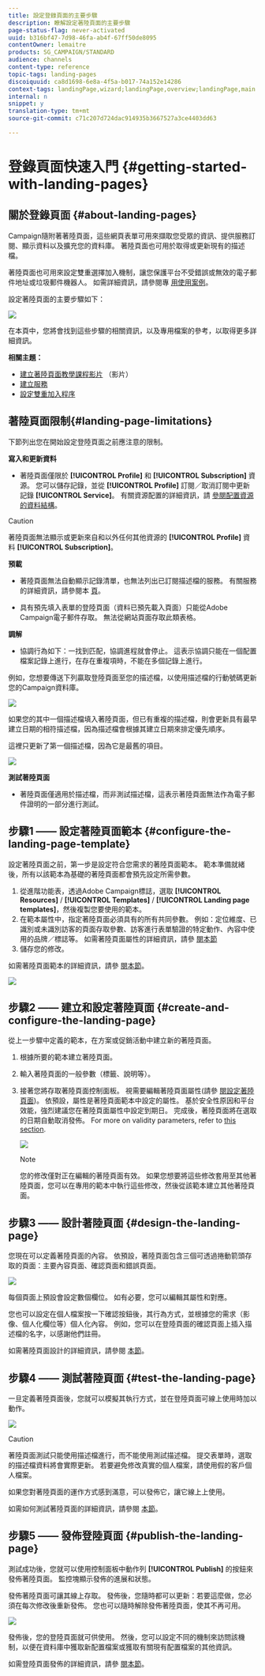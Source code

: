 ```yaml
---
title: 設定登錄頁面的主要步驟
description: 瞭解設定著陸頁面的主要步驟
page-status-flag: never-activated
uuid: b316bf47-7d98-46fa-ab4f-67ff50de8095
contentOwner: lemaitre
products: SG_CAMPAIGN/STANDARD
audience: channels
content-type: reference
topic-tags: landing-pages
discoiquuid: ca8d1698-6e8a-4f5a-b017-74a152e14286
context-tags: landingPage,wizard;landingPage,overview;landingPage,main
internal: n
snippet: y
translation-type: tm+mt
source-git-commit: c71c207d724dac914935b3667527a3ce4403dd63

---
```



# 登錄頁面快速入門 {#getting-started-with-landing-pages}

## 關於登錄頁面 {#about-landing-pages}

Campaign隨附著著陸頁面，這些網頁表單可用來擷取您受眾的資訊、提供服務訂閱、顯示資料以及擴充您的資料庫。 著陸頁面也可用於取得或更新現有的描述檔。

著陸頁面也可用來設定雙重選擇加入機制，讓您保護平台不受錯誤或無效的電子郵件地址或垃圾郵件機器人。 如需詳細資訊，請參閱專 [用使用案例](../../channels/using/setting-up-a-double-opt-in-process.md)。

設定著陸頁面的主要步驟如下：

![](assets/lp_steps.png)

在本頁中，您將會找到這些步驟的相關資訊，以及專用檔案的參考，以取得更多詳細資訊。

**相關主題：**

* [建立著陸頁面教學課程影片](https://docs.adobe.com/content/help/en/campaign-learn/campaign-standard-tutorials/communication-channels/landing-pages/landing-page-create-and-edit.html) （影片）
* [建立服務](../../audiences/using/creating-a-service.md)
* [設定雙重加入程序](setting-up-a-double-opt-in-process.md)

## 著陸頁面限制{#landing-page-limitations}

下節列出您在開始設定登陸頁面之前應注意的限制。

**寫入和更新資料**

* 著陸頁面僅限於 **[!UICONTROL Profile]** 和 **[!UICONTROL Subscription]** 資源。 您可以儲存記錄，並從 **[!UICONTROL Profile]** 訂閱／取消訂閱中更新記錄 **[!UICONTROL Service]**。
有關資源配置的詳細資訊，請 [參閱配置資源的資料結構](../../developing/using/configuring-the-resource-s-data-structure.md)。

>[!CAUTION]
>
>著陸頁面無法顯示或更新來自和以外任何其他資源的 **[!UICONTROL Profile]** 資料 **[!UICONTROL Subscription]**。

**預載**

* 著陸頁面無法自動顯示記錄清單，也無法列出已訂閱描述檔的服務。 有關服務的詳細資訊，請參閱本 [頁](../../audiences/using/creating-a-service.md)。

* 具有預先填入表單的登陸頁面（資料已預先載入頁面）只能從Adobe Campaign電子郵件存取。 無法從網站頁面存取此類表格。

**調解**

* 協調行為如下：一找到匹配，協調進程就會停止。 這表示協調只能在一個配置檔案記錄上進行，在存在重複項時，不能在多個記錄上進行。

例如，您想要傳送下列贏取登陸頁面至您的描述檔，以使用描述檔的行動號碼更新您的Campaign資料庫。

![](assets/landing_page_limitation_1.png)

如果您的其中一個描述檔填入著陸頁面，但已有重複的描述檔，則會更新具有最早建立日期的相符描述檔，因為描述檔會根據其建立日期來排定優先順序。

這裡只更新了第一個描述檔，因為它是最舊的項目。

![](assets/landing_page_limitation_2.png)

**測試著陸頁面**

* 著陸頁面僅適用於描述檔，而非測試描述檔，這表示著陸頁面無法作為電子郵件證明的一部分進行測試。

## 步驟1 —— 設定著陸頁面範本 {#configure-the-landing-page-template}

設定著陸頁面之前，第一步是設定符合您需求的著陸頁面範本。 範本準備就緒後，所有以該範本為基礎的著陸頁面都會預先設定所需參數。

1. 從進階功能表，透過Adobe Campaign標誌，選取 **[!UICONTROL Resources]** / **[!UICONTROL Templates]** / **[!UICONTROL Landing page templates]**，然後複製您要使用的範本。
1. 在範本屬性中，指定著陸頁面必須具有的所有共同參數。 例如：定位維度、已識別或未識別訪客的頁面存取參數、訪客進行表單驗證的特定動作、內容中使用的品牌／標誌等。 如需著陸頁面屬性的詳細資訊，請參 [閱本節](../../channels/using/configuring-landing-page.md)
1. 儲存您的修改。

如需著陸頁面範本的詳細資訊，請參 [閱本節](../../channels/using/getting-started-with-landing-pages.md)。

![](assets/lp-steps1.png)

## 步驟2 —— 建立和設定著陸頁面 {#create-and-configure-the-landing-page}

從上一步驟中定義的範本，在方案或促銷活動中建立新的著陸頁面。

1. 根據所要的範本建立著陸頁面。
1. 輸入著陸頁面的一般參數（標籤、說明等）。
1. 接著您將存取著陸頁面控制面板。 視需要編輯著陸頁面屬性(請參 [閱設定著陸頁面](../../channels/using/configuring-landing-page.md))。 依預設，屬性是著陸頁面範本中設定的屬性。
基於安全性原因和平台效能，強烈建議您在著陸頁面屬性中設定到期日。 完成後，著陸頁面將在選取的日期自動取消發佈。 For more on validity parameters, refer to [this section](../../channels/using/testing-publishing-landing-page.md#setting-up-validity-parameters).

   ![](assets/lp-steps3.png)

   >[!NOTE]
   >
   >您的修改僅對正在編輯的著陸頁面有效。 如果您想要將這些修改套用至其他著陸頁面，您可以在專用的範本中執行這些修改，然後從該範本建立其他著陸頁面。

## 步驟3 —— 設計著陸頁面 {#design-the-landing-page}

您現在可以定義著陸頁面的內容。 依預設，著陸頁面包含三個可透過捲動箭頭存取的頁面：主要內容頁面、確認頁面和錯誤頁面。

![](assets/lp-steps4.png)

每個頁面上預設會設定數個欄位。 如有必要，您可以編輯其屬性和對應。

您也可以設定在個人檔案按一下確認按鈕後，其行為方式，並根據您的需求（影像、個人化欄位等）個人化內容。 例如，您可以在登陸頁面的確認頁面上插入描述檔的名字，以感謝他們註冊。

如需著陸頁面設計的詳細資訊，請參閱 [本節](../../channels/using/designing-a-landing-page.md)。

## 步驟4 —— 測試著陸頁面 {#test-the-landing-page}

一旦定義著陸頁面後，您就可以模擬其執行方式，並在登陸頁面可線上使用時加以動作。

![](assets/lp-steps5.png)

>[!CAUTION]
>
>著陸頁面測試只能使用描述檔進行，而不能使用測試描述檔。 提交表單時，選取的描述檔資料將會實際更新。 若要避免修改真實的個人檔案，請使用假的客戶個人檔案。

如果您對著陸頁面的運作方式感到滿意，可以發佈它，讓它線上上使用。

如需如何測試著陸頁面的詳細資訊，請參閱 [本節](../../channels/using/testing-publishing-landing-page.md#testing-the-landing-page-)。

## 步驟5 —— 發佈登陸頁面 {#publish-the-landing-page}

測試成功後，您就可以使用控制面板中動作列 **[!UICONTROL Publish]** 的按鈕來發佈著陸頁面。 監控塊顯示發佈的進展和狀態。

發佈著陸頁面可讓其線上存取。 發佈後，您隨時都可以更新：若要這麼做，您必須在每次修改後重新發佈。 您也可以隨時解除發佈著陸頁面，使其不再可用。

![](assets/lp-steps6.png)

發佈後，您的登陸頁面就可供使用。 然後，您可以設定不同的機制來訪問該機制，以便在資料庫中獲取新配置檔案或獲取有關現有配置檔案的其他資訊。

如需登陸頁面發佈的詳細資訊，請參 [閱本節](../../channels/using/testing-publishing-landing-page.md#publishing-a-landing-page)。
